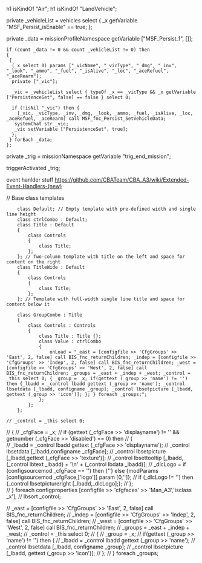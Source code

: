 h1 isKindOf "Air";
h1 isKindOf "LandVehicle";




private _vehicleList = vehicles select { _x getVariable "MSF_Persist_isEnable" == true; }; 

private _data = missionProfileNamespace getVariable ["MSF_Persist_1", []]; 

```sqf
if (count _data != 0 && count _vehicleList != 0) then 
{ 
 { 
  (_x select 0) params ["_vicName", "_vicType", "_dmg", "_inv", "_look", "_ammo", "_fuel", "_isAlive", "_loc", "_aceRefuel", "_aceRearm"]; 
  private ["_vic"]; 
 
  _vic = _vehicleList select { typeOf _x == _vicType && _x getVariable ["PersistenceSet", false] == false } select 0; 
 
  if (!isNil "_vic") then { 
    [_vic, _vicType, _inv, _dmg, _look, _ammo, _fuel, _isAlive, _loc, _aceRefuel, _aceRearm] call MSF_fnc_Persist_SetVehicleData;
   systemChat str _vic;
   _vic setVariable ["PersistenceSet", true]; 
  }; 
 } forEach _data; 
};
```

private _trig = missionNamespace getVariable "trig_end_mission";

triggerActivated _trig;

event hanlder stuff
https://github.com/CBATeam/CBA_A3/wiki/Extended-Event-Handlers-(new)

// Base class templates
		
		class Default; // Empty template with pre-defined width and single line height
		class ctrlCombo : Default;
		class Title : Default
		{
			class Controls
			{
				class Title;
			};
		}; // Two-column template with title on the left and space for content on the right
		class TitleWide : Default
		{
			class Controls
			{
				class Title;
			};
		}; // Template with full-width single line title and space for content below it

		class GroupCombo : Title
		{
			class Controls : Controls
			{
				class Title : Title {};
				class Value : ctrlCombo
				{
					onLoad = "_east = [configfile >> 'CfgGroups' >> 'East', 2, false] call BIS_fnc_returnChildren; _indep = [configfile >> 'CfgGroups' >> 'Indep', 2, false] call BIS_fnc_returnChildren; _west = [configfile >> 'CfgGroups' >> 'West', 2, false] call BIS_fnc_returnChildren; _groups = _east + _indep + _west; _control = _this select 0; { _group = _x; if(gettext (_group >> 'name') != '') then {_lbadd = _control lbadd gettext (_group >> 'name'); _control lbsetdata [_lbadd, configname _group]; _control lbsetpicture [_lbadd, gettext (_group >> 'icon')]; }; } foreach _groups;";
				};
			};
		};

    // _control = _this select 0; 
// {
// 	_cfgFace = _x; 
// 	if (gettext (_cfgFace >> 'displayname') != '' && getnumber (_cfgFace >> 'disabled') == 0) then 
// 			{ 	
// 				_lbadd = _control lbadd gettext (_cfgFace >> 'displayname');
// 				_control lbsetdata [_lbadd,configname _cfgFace];
// 				_control lbsetpicture [_lbadd,gettext (_cfgFace >> 'texture')];
// 				_control lbsettooltip [_lbadd,(_control lbtext _lbadd) + '\n' + (_control lbdata _lbadd)];
// 				_dlcLogo = if (configsourcemod _cfgFace == '') then {''} else {modParams [configsourcemod  _cfgFace,['logo']] param [0,'']};
// 				if (_dlcLogo != '') then {_control lbsetpictureright [_lbadd,_dlcLogo];};
// 			};				
// } foreach configproperties [configfile >> 'cfgfaces' >> 'Man_A3','isclass _x'];
// lbsort _control;


// _east = [configfile >> 'CfgGroups' >> 'East', 2, false] call BIS_fnc_returnChildren;
// _indep = [configfile >> 'CfgGroups' >> 'Indep', 2, false] call BIS_fnc_returnChildren;
// _west = [configfile >> 'CfgGroups' >> 'West', 2, false] call BIS_fnc_returnChildren;
// _groups = _east + _indep + _west;
// _control = _this select 0;
// {
// 	_group = _x;
// 	if(gettext (_group >> 'name') != '') then {
// 		_lbadd = _control lbadd gettext (_group >> 'name');
// 		_control lbsetdata [_lbadd, configname _group];
// 		_control lbsetpicture [_lbadd, gettext (_group >> 'icon')];
// 	};
// } foreach _groups;